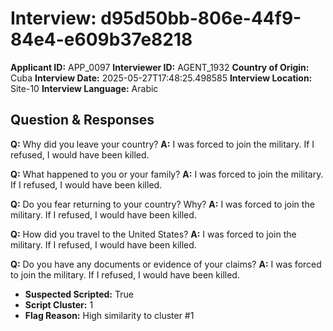# Interview: d95d50bb-806e-44f9-84e4-e609b37e8218
**Applicant ID:** APP_0097
**Interviewer ID:** AGENT_1932
**Country of Origin:** Cuba
**Interview Date:** 2025-05-27T17:48:25.498585
**Interview Location:** Site-10
**Interview Language:** Arabic

## Question & Responses

**Q:** Why did you leave your country?
**A:** I was forced to join the military. If I refused, I would have been killed.

**Q:** What happened to you or your family?
**A:** I was forced to join the military. If I refused, I would have been killed.

**Q:** Do you fear returning to your country? Why?
**A:** I was forced to join the military. If I refused, I would have been killed.

**Q:** How did you travel to the United States?
**A:** I was forced to join the military. If I refused, I would have been killed.

**Q:** Do you have any documents or evidence of your claims?
**A:** I was forced to join the military. If I refused, I would have been killed.

- **Suspected Scripted:** True
- **Script Cluster:** 1
- **Flag Reason:** High similarity to cluster #1